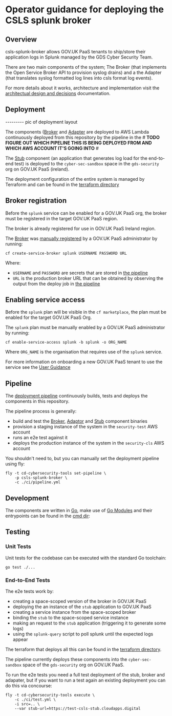 # Operator guidance for deploying the CSLS splunk broker

## Overview

csls-splunk-broker allows GOV.UK PaaS tenants to ship/store their application logs
in Splunk managed by the GDS Cyber Security Team.

There are two main components of the system; The Broker (that implements the Open
Service Broker API to provision syslog drains) and a the Adapter (that
translates syslog formatted log lines into csls format log events).

For more details about it works, architecture and implementation visit the
[architectual design and decisions][architecture] documentation.

## Deployment

--------- pic of deployment layout

The components ([Broker][broker] and [Adapter][adapter] are deployed to AWS
Lambda continuously deployed from this repository by the  pipeline in the
\# **TODO FIGURE OUT WHICH PIPELINE THIS IS BEING DEPLOYED FROM AND WHICH
AWS ACCOUNT IT'S GOING INTO** \#

The [Stub][stub] component (an application that generates log load for the
end-to-end test) is deployed to the `cyber-sec-sandbox` space in the
`gds-security` org on GOV.UK PaaS (ireland).

The deployment configuration of the entire system is managed by Terraform and
can be found in the [terraform directory][terraform]


## Broker registration

Before the `splunk` service can be enabled for a GOV.UK PaaS org, the broker
must be registered in the target GOV.UK PaaS region.

The broker is already registered for use in GOV.UK PaaS Ireland region.

The [Broker][broker] was [manually registered][register-broker] by a GOV.UK PaaS
administrator by running:

```
cf create-service-broker splunk USERNAME PASSWORD URL
```

Where:

* `USERNAME` and `PASSWORD` are secrets that are stored in [the pipeline][pipeline]
* `URL` is the production broker URL that can be obtained by observing the output from the deploy job in [the pipeline][pipeline]

## Enabling service access

Before the `splunk` plan will be visible in the `cf marketplace`, the plan must
be enabled for the target GOV.UK PaaS Org.

The `splunk` plan must be manually enabled by a GOV.UK PaaS administrator by running:

```
cf enable-service-access splunk -b splunk -o ORG_NAME
```

Where `ORG_NAME` is the organisation that requires use of the `splunk` service.

For more information on onboarding a new GOV.UK PaaS tenant to use the service see
the [User Guidance][user-guide]

## Pipeline

The [deployment pipeline][pipeline] continuously builds, tests and deploys the
components in this repository.

The pipeline process is generally:

* build and test the [Broker][broker], [Adaptor][adapter] and [Stub][stub] component binaries
* provision a staging instance of the system in the `security-test` AWS account
* runs an e2e test against it
* deploys the production instance of the system in the `security-cls` AWS account

You shouldn't need to, but you can manually set the deployment pipeline using fly:

```
fly -t cd-cybersecurity-tools set-pipeline \
	-p csls-splunk-broker \
	-c ./ci/pipeline.yml
```

## Development

The components are written in [Go][go], make use of [Go Modules][go-mod] and
their entrypoints can be found in the [cmd dir][cmd]:

## Testing

### Unit Tests

Unit tests for the codebase can be executed with the standard Go toolchain:

```
go test ./...
```

### End-to-End Tests

The e2e tests work by:

* creating a space-scoped version of the broker in GOV.UK PaaS
* deploying the an instance of the `stub` application to GOV.UK PaaS
* creating a service instance from the space-scoped broker
* binding the `stub` to the space-scoped service instance
* making an request to the `stub` application (triggering it to generate some logs)
* using the `splunk-query` script to poll splunk until the expected logs appear

The terraform that deploys all this can be found in the [terraform directory][terraform].

The pipeline currently deploys these components into the `cyber-sec-sandbox`
space of the `gds-security` org on GOV.UK PaaS.

To run the e2e tests you need a full test deployment of the stub, broker and
adapater, but if you want to run a test again an existing deployment you can do
this via concourse:

```
fly -t cd-cybersecurity-tools execute \
	-c ./ci/test.yml \
	-i src=.. \
	--var stub-url=https://test-csls-stub.cloudapps.digital
```

[pipeline]: https://cd.gds-reliability.engineering/teams/cybersecurity-tools/pipelines/csls-splunk-broker
[terraform]: ../terraform
[broker]: ../cmd/broker/README.md
[stub]: ../cmd/stub/README.md
[adapter]: ../cmd/adapter/README.md
[architecture]: ./architecture-guide.md
[register-broker]: https://docs.cloudfoundry.org/services/managing-service-brokers.html#register-broker
[user-guide]: ./user-guide.md
[cmd]: ../cmd/
[go]: https://golang.org/
[go-mod]: https://blog.golang.org/using-go-modules

